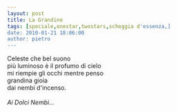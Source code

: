 ```yaml
---
layout: post
title: La Grandine
tags: [speciale,onestar,twostars,scheggia d'essenza,]
date: 2010-01-21 18:06:00
author: pietro
---
```

Celeste che bel suono<br/>più luminoso è il profumo di cielo<br/>mi riempie gli occhi mentre penso<br/>grandina gioia<br/>dai nembi d'incenso.<br/><br/><span style="font-style: italic">Ai Dolci Nembi...</span>
